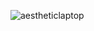 ![aestheticlaptop](https://github.com/user-attachments/assets/9d3f284e-0447-4250-9200-cb71a6d4403c)
